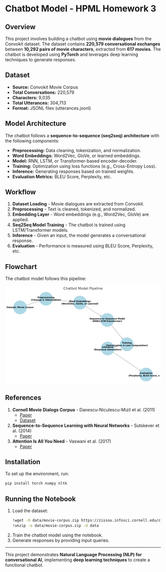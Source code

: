 # Chatbot Model - HPML Homework 3

## Overview
This project involves building a chatbot using **movie dialogues** from the Convokit dataset. The dataset contains **220,579 conversational exchanges** between **10,292 pairs of movie characters**, extracted from **617 movies**. The chatbot is developed using **PyTorch** and leverages deep learning techniques to generate responses.

## Dataset
- **Source:** Convokit Movie Corpus
- **Total Conversations:** 220,579
- **Characters:** 9,035
- **Total Utterances:** 304,713
- **Format:** JSONL files (utterances.jsonl)

## Model Architecture
The chatbot follows a **sequence-to-sequence (seq2seq) architecture** with the following components:
- **Preprocessing:** Data cleaning, tokenization, and normalization.
- **Word Embeddings:** Word2Vec, GloVe, or learned embeddings.
- **Model:** RNN, LSTM, or Transformer-based encoder-decoder.
- **Training:** Optimization using loss functions (e.g., Cross-Entropy Loss).
- **Inference:** Generating responses based on trained weights.
- **Evaluation Metrics:** BLEU Score, Perplexity, etc.

## Workflow
1. **Dataset Loading** - Movie dialogues are extracted from Convokit.
2. **Preprocessing** - Text is cleaned, tokenized, and normalized.
3. **Embedding Layer** - Word embeddings (e.g., Word2Vec, GloVe) are applied.
4. **Seq2Seq Model Training** - The chatbot is trained using LSTM/Transformer models.
5. **Inference** - Given an input, the model generates a conversational response.
6. **Evaluation** - Performance is measured using BLEU Score, Perplexity, etc.

## Flowchart
The chatbot model follows this pipeline:

![Chatbot Model Pipeline](./output.png)

## References
1. **Cornell Movie Dialogs Corpus** - Danescu-Niculescu-Mizil et al. (2011)
   - [Paper](https://arxiv.org/abs/1106.3077)
   - [Dataset](https://zissou.infosci.cornell.edu/convokit/datasets.html)
2. **Sequence-to-Sequence Learning with Neural Networks** - Sutskever et al. (2014)
   - [Paper](https://arxiv.org/abs/1409.3215)
3. **Attention Is All You Need** - Vaswani et al. (2017)
   - [Paper](https://arxiv.org/abs/1706.03762)

## Installation
To set up the environment, run:
```bash
pip install torch numpy nltk
```

## Running the Notebook
1. Load the dataset:
   ```bash
   !wget -O data/movie-corpus.zip https://zissou.infosci.cornell.edu/convokit/datasets/movie-corpus/movie-corpus.zip
   !unzip -o data/movie-corpus.zip -d data
   ```
2. Train the chatbot model using the notebook.
3. Generate responses by providing input queries.

---
This project demonstrates **Natural Language Processing (NLP) for conversational AI**, implementing **deep learning techniques** to create a functional chatbot.


